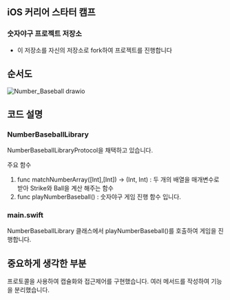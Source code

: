 ## iOS 커리어 스타터 캠프

### 숫자야구 프로젝트 저장소

- 이 저장소를 자신의 저장소로 fork하여 프로젝트를 진행합니다

## 순서도

![Number_Baseball drawio](https://user-images.githubusercontent.com/99257965/185020633-f380bcd1-0394-49a4-825b-55fdb104444d.png)

## 코드 설명

### NumberBaseballLibrary
NumberBaseballLibraryProtocol을 채택하고 있습니다.

주요 함수
1. func matchNumberArray([Int],[Int]) -> (Int, Int) : 두 개의 배열을 매개변수로 받아 Strike와 Ball을 계산 해주는 함수
2. func playNumberBaseball() : 숫자야구 게임 진행 함수 입니다.

### main.swift
NumberBaseballLibrary 클래스에서 playNumberBaseball()를 호출하여 게임을 진행합니다.

## 중요하게 생각한 부분
프로토콜을 사용하여 캡슐화와 접근제어를 구현했습니다.
여러 메서드를 작성하여 기능을 분리했습니다.
